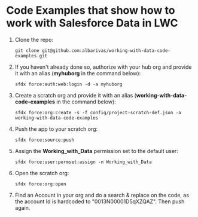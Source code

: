 # Code Examples that show how to work with Salesforce Data in LWC

1. Clone the repo:

   ```
   git clone git@github.com:albarivas/working-with-data-code-examples.git
   ```

1. If you haven't already done so, authorize with your hub org and provide it with an alias (**myhuborg** in the command below):

   ```
   sfdx force:auth:web:login -d -a myhuborg
   ```

1. Create a scratch org and provide it with an alias (**working-with-data-code-examples** in the command below):

   ```
   sfdx force:org:create -s -f config/project-scratch-def.json -a working-with-data-code-examples
   ```

1. Push the app to your scratch org:

   ```
   sfdx force:source:push
   ```

1. Assign the **Working_with_Data** permission set to the default user:

   ```
   sfdx force:user:permset:assign -n Working_with_Data
   ```

1. Open the scratch org:

   ```
   sfdx force:org:open
   ```

1. Find an Account in your org and do a search & replace on the code, as the account Id is hardcoded to "0013N00001D5qXZQAZ". Then push again.
